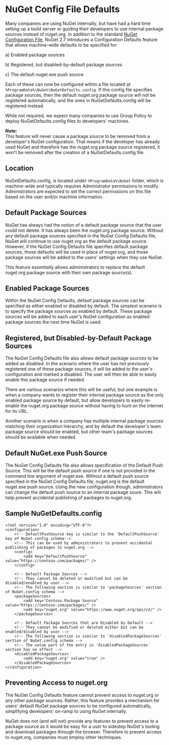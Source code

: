 ﻿# NuGet Config File Defaults

Many companies are using NuGet internally, but have had a hard time setting up a build server or guiding their developers to use internal package sources instead of nuget.org. In addition to the standard [NuGet Configuration File](nuget-config-file-overview.md), NuGet 2.7 introduces a Configuration Defaults feature that allows machine-wide defaults to be specified for:

a) Enabled package sources

b) Registered, but disabled-by-default package sources

c) The default nuget.exe push source

Each of these can now be configured within a file located at `%ProgramData%\NuGet\NuGetDefaults.config`. If this config file specifies package sources, then the default nuget.org package source will not be registered automatically, and the ones in NuGetDefaults.config will be registered instead.

While not required, we expect many companies to use Group Policy to deploy NuGetDefaults.config files to developers' machines.

<div class="block-callout-info">
    <strong>Note:</strong><br>
    This feature will never cause a package source to be removed from a developer's NuGet configuration. That means if the developer has already used NuGet and therefore has the nuget.org package source registered, it won't be removed after the creation of a NuGetDefaults.config file.
</div>

## Location

NuGetDefaults.config, is located under `%ProgramData%\NuGet` folder, which is machine-wide and typically requires Administrator permissions to modify. Administrators are expected to set the correct permissions on this file based on the user and/or machine information.

## Default Package Sources

NuGet has always had the notion of a default package source that the user could not delete. It has always been the nuget.org package source. Without any default package sources specified in the NuGet Config Defaults file, NuGet will continue to use nuget.org as the default package source. However, if the NuGet Config Defaults file specifies default package sources, those defaults will be used in place of nuget.org, and those package sources will be added to the users' settings when they use NuGet.

This feature essentially allows administrators to replace the default nuget.org package source with their own package source(s).

## Enabled Package Sources

Within the NuGet Config Defaults, default package sources can be specified as either enabled or disabled by default. The simplest scenario is to specify the package sources as enabled by default. These package sources will be added to each user's NuGet configuration as enabled package sources the next time NuGet is used.

## Registered, but Disabled-by-Default Package Sources

The NuGet Config Defaults file also allows default package sources to be added as disabled. In the scenario where the user has not previously registered one of these package sources, it will be added to the user's configuration and marked a disabled. The user will then be able to easily enable this package source if needed.

There are various scenarios where this will be useful, but one example is when a company wants to register their internal package source as the only enabled package source by default, but allow developers to easily re-enable the nuget.org package source without having to hunt on the internet for its URL. 

Another scenario is when a company has multiple internal package sources matching their organization hierarchy, and by default the developer's team package source should be enabled, but other team's package sources should be available when needed.

## Default NuGet.exe Push Source

The NuGet Config Defaults file also allows specification of the Default Push Source. This will be the default push source if one is not provided in the command line argument of nuget.exe. Without a default push source specified in the NuGet Config Defaults file, nuget.org is the default nuget.exe push source. Using the new configuration though, administrators can change the default push source to an internal package soure. This will help prevent accidental publishing of packages to nuget.org.

## Sample NuGetDefaults.config

	<?xml version="1.0" encoding="UTF-8"?>
	<configuration>
		<!-- DefaultPushSource key is similar to the 'DefaultPushSource' key of NuGet.config schema-->
		<!-- This can be used by administrators to prevent accidental publishing of packages to nuget.org -->
		<config>
			<add key="DefaultPushSource" value="https://contoso.com/packages/" />
		</config>
	
		<!-- Default Package Sources -->
		<!-- They cannot be deleted or modified but can be disabled/enabled by user -->
		<!-- The following section is similar to 'packageSources' section of NuGet.config schema -->
		<packageSources>
			<add key="Contoso Package Source" value="https://contoso.com/packages/" />
			<add key="nuget.org" value="https://www.nuget.org/api/v2/" />
		</packageSources>

		<!-- Default Package Sources that are Disabled by Default -->
		<!-- They cannot be modified or deleted either but can be enabled/disabled by user -->
		<!-- The following section is similar to 'disabledPackageSources' section of NuGet.config schema -->
		<!-- The value part of the entry in 'disabledPackageSources' section has no effect -->
		<disabledPackageSources>
			<add key="nuget.org" value="true" />
		</disabledPackageSources>
	</configuration>

## Preventing Access to nuget.org

The NuGet Config Defaults feature cannot prevent access to nuget.org or any other package sources. Rather, this feature provides a mechanism for users' default NuGet package sources to be configured automatically, simplifying developers' on-ramp to using NuGet internally.

NuGet does not (and will not) provide any features to prevent access to a package source as it would be easy for a user to sidestep NuGet's tooling and download packages through the browser. Therefore to prevent access to nuget.org, companies must employ other techniques.
